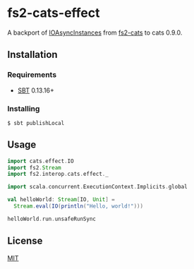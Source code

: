 # fs2-cats-effect #

A backport of [IOAsyncInstances](https://github.com/functional-streams-for-scala/fs2-cats/blob/v0.4.0/shared/src/main/scala/fs2/interop/cats/IOAsyncInstances.scala) from [fs2-cats](https://github.com/functional-streams-for-scala/fs2-cats) to cats 0.9.0.

## Installation ##

### Requirements ###

* [SBT](https://www.scala-sbt.org) 0.13.16+

### Installing ###

`$ sbt publishLocal`

## Usage ##

```scala
import cats.effect.IO
import fs2.Stream
import fs2.interop.cats.effect._

import scala.concurrent.ExecutionContext.Implicits.global

val helloWorld: Stream[IO, Unit] =
  Stream.eval(IO(println("Hello, world!")))

helloWorld.run.unsafeRunSync
```

## License

[MIT](https://choosealicense.com/licenses/mit/)
